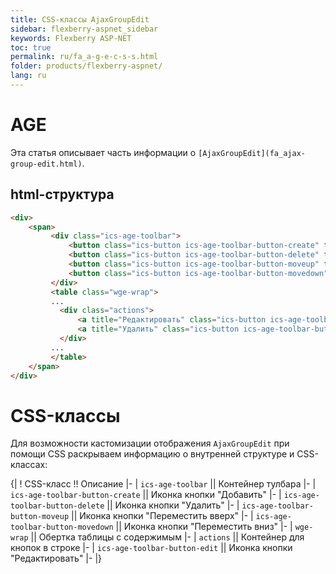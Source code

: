 ```yaml
---
title: CSS-классы AjaxGroupEdit
sidebar: flexberry-aspnet_sidebar
keywords: Flexberry ASP-NET
toc: true
permalink: ru/fa_a-g-e-c-s-s.html
folder: products/flexberry-aspnet/
lang: ru
---
```


# AGE
Эта статья описывает часть информации о `[AjaxGroupEdit](fa_ajax-group-edit.html)`.

## html-структура
```html
<div>
    <span>
         <div class="ics-age-toolbar">
             <button class="ics-button ics-age-toolbar-button-create" title="Добавить"></button>
             <button class="ics-button ics-age-toolbar-button-delete" title="Удалить"></button>
             <button class="ics-button ics-age-toolbar-button-moveup" title="Переместить вверх"></button>
             <button class="ics-button ics-age-toolbar-button-movedown" title="Переместить вниз"></button>
         </div>
         <table class="wge-wrap">
         ...
           <div class="actions">
               <a title="Редактировать" class="ics-button ics-age-toolbar-button-edit"></a>
               <a title="Удалить" class="ics-button ics-age-toolbar-button-delete"></a>
           </div>
         ...
         </table>
    </span>    
</div>
```

# CSS-классы
Для возможности кастомизации отображения `AjaxGroupEdit` при помощи CSS раскрываем информацию о внутренней структуре и CSS-классах:



{|
! CSS-класс !! Описание
|-
| `ics-age-toolbar` || Контейнер тулбара
|-
| `ics-age-toolbar-button-create` || Иконка кнопки "Добавить"
|-
| `ics-age-toolbar-button-delete` || Иконка кнопки "Удалить"
|-
| `ics-age-toolbar-button-moveup` || Иконка кнопки "Переместить вверх"
|-
| `ics-age-toolbar-button-movedown` || Иконка кнопки "Переместить вниз"
|-
| `wge-wrap` || Обертка таблицы с содержимым
|-
| `actions` || Контейнер для кнопок в строке
|-
| `ics-age-toolbar-button-edit` || Иконка кнопки "Редактировать"
|-
|}


